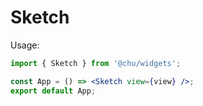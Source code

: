 # Sketch

Usage:

```jsx
import { Sketch } from '@chu/widgets';

const App = () => <Sketch view={view} />;
export default App;
```
